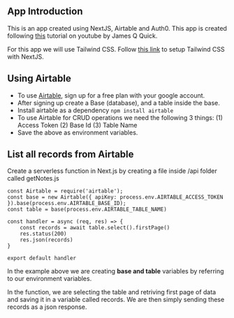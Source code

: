 ## App Introduction

This is an app created using NextJS, Airtable and Auth0.
This app is created following [this](https://youtube.com/playlist?list=PLZ14qQz3cfJJOcbbVi_nVEPqC2334LLMz) tutorial on youtube by James Q Quick.

For this app we will use Tailwind CSS.
Follow [this link](https://tailwindcss.com/docs/guides/nextjs) to setup Tailwind CSS with NextJS.

## Using Airtable

- To use [Airtable](https://airtable.com/), sign up for a free plan with your google account.
- After signing up create a Base (database), and a table inside the base.
- Install airtable as a dependency `npm install airtable`
- To use Airtable for CRUD operations we need the following 3 things:
    (1) Access Token
    (2) Base Id
    (3) Table Name
- Save the above as environment variables.

## List all records from Airtable

Create a serverless function in Next.js by creating a file inside /api folder called getNotes.js

```
const Airtable = require('airtable');
const base = new Airtable({ apiKey: process.env.AIRTABLE_ACCESS_TOKEN }).base(process.env.AIRTABLE_BASE_ID);
const table = base(process.env.AIRTABLE_TABLE_NAME)

const handler = async (req, res) => {
    const records = await table.select().firstPage()
    res.status(200)
    res.json(records)
}

export default handler
```

In the example above we are creating **base and table** variables by referring to our environment variables.

In the function, we are selecting the table and retriving first page of data and saving it in a variable called records. We are then simply sending these records as a json response.